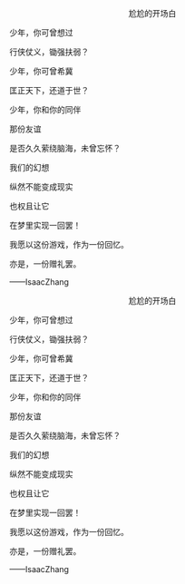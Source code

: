 <p align = "center">
尬尬的开场白

少年，你可曾想过

行侠仗义，锄强扶弱？

少年，你可曾希冀

匡正天下，还道于世？

少年，你和你的同伴

那份友谊

是否久久萦绕脑海，未曾忘怀？

我们的幻想

纵然不能变成现实

也权且让它

在梦里实现一回罢！

我愿以这份游戏，作为一份回忆。

亦是，一份赠礼罢。



——IsaacZhang

</p>
<p align = "center">
尬尬的开场白

少年，你可曾想过

行侠仗义，锄强扶弱？

少年，你可曾希冀

匡正天下，还道于世？

少年，你和你的同伴

那份友谊

是否久久萦绕脑海，未曾忘怀？

我们的幻想

纵然不能变成现实

也权且让它

在梦里实现一回罢！

我愿以这份游戏，作为一份回忆。

亦是，一份赠礼罢。



——IsaacZhang</p>
